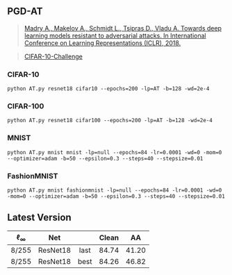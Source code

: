

## PGD-AT



> [Madry A., Makelov A., Schmidt L., Tsipras D., Vladu A. Towards deep learning models resistant to adversarial attacks. In International Conference on Learning Representations (ICLR), 2018.](http://arxiv.org/abs/1706.06083)

> [CIFAR-10-Challenge](https://github.com/MadryLab/mnist_challenge)

### CIFAR-10

    python AT.py resnet18 cifar10 --epochs=200 -lp=AT -b=128 -wd=2e-4 

### CIFAR-100

    python AT.py resnet18 cifar100 --epochs=200 -lp=AT -b=128 -wd=2e-4 

### MNIST

    python AT.py mnist mnist -lp=null --epochs=84 -lr=0.0001 -wd=0 -mom=0 --optimizer=adam -b=50 --epsilon=0.3 --steps=40 --stepsize=0.01

### FashionMNIST

    python AT.py mnist fashionmnist -lp=null --epochs=84 -lr=0.0001 -wd=0 -mom=0 --optimizer=adam -b=50 --epsilon=0.3 --steps=40 --stepsize=0.01



## Latest Version



| $\ell_{\infty}$ |   Net    |      | Clean |  AA   |
| :-------------: | :------: | :--: | :---: | :---: |
|      8/255      | ResNet18 | last | 84.74 | 41.20 |
|      8/255      | ResNet18 | best | 84.26 | 46.82 |









